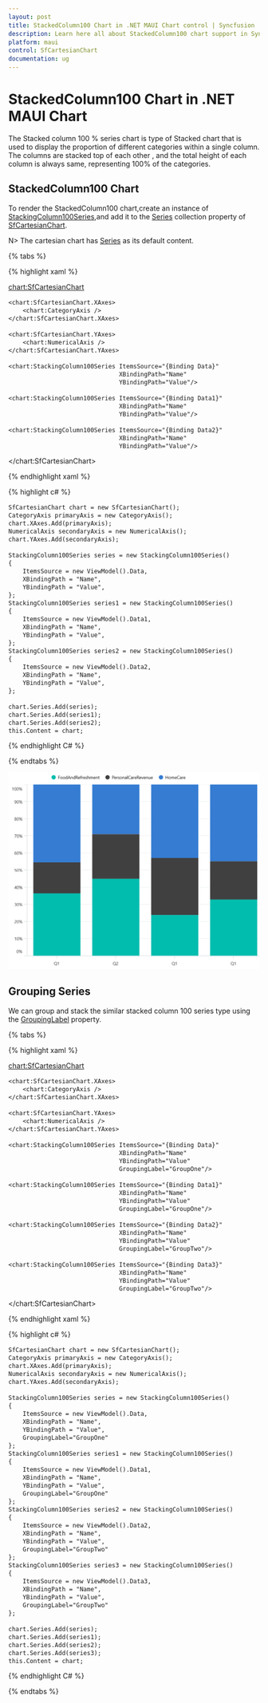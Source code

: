 ```yaml
---
layout: post
title: StackedColumn100 Chart in .NET MAUI Chart control | Syncfusion
description: Learn here all about StackedColumn100 chart support in Syncfusion .NET MAUI Chart (SfCartesianChart) control.
platform: maui
control: SfCartesianChart
documentation: ug
---
```


# StackedColumn100 Chart in .NET MAUI Chart

The Stacked column 100 % series chart is type of Stacked chart that is used to display the proportion of different categories within a single column. The columns are stacked top of each other , and the total height of each column is always same, representing 100% of the categories.

## StackedColumn100 Chart

To render the StackedColumn100 chart,create an instance of [StackingColumn100Series](),and add it to the [Series]() collection property of [SfCartesianChart]().

N> The cartesian chart has [Series]() as its default content.

{% tabs %}

{% highlight xaml %}

<chart:SfCartesianChart>

    <chart:SfCartesianChart.XAxes>
        <chart:CategoryAxis />
    </chart:SfCartesianChart.XAxes>

    <chart:SfCartesianChart.YAxes>
        <chart:NumericalAxis />
    </chart:SfCartesianChart.YAxes>   

    <chart:StackingColumn100Series ItemsSource="{Binding Data}"
						           XBindingPath="Name"
						           YBindingPath="Value"/>

    <chart:StackingColumn100Series ItemsSource="{Binding Data1}"
						           XBindingPath="Name"
						           YBindingPath="Value"/>

    <chart:StackingColumn100Series ItemsSource="{Binding Data2}"
						           XBindingPath="Name"
						           YBindingPath="Value"/>

</chart:SfCartesianChart>

{% endhighlight xaml %}

{% highlight c# %}

    SfCartesianChart chart = new SfCartesianChart();
    CategoryAxis primaryAxis = new CategoryAxis();
    chart.XAxes.Add(primaryAxis);
    NumericalAxis secondaryAxis = new NumericalAxis();
    chart.YAxes.Add(secondaryAxis);

    StackingColumn100Series series = new StackingColumn100Series()
    {
        ItemsSource = new ViewModel().Data,
        XBindingPath = "Name",
        YBindingPath = "Value",
    };
    StackingColumn100Series series1 = new StackingColumn100Series()
    {
        ItemsSource = new ViewModel().Data1,
        XBindingPath = "Name",
        YBindingPath = "Value",
    };
    StackingColumn100Series series2 = new StackingColumn100Series()
    {
        ItemsSource = new ViewModel().Data2,
        XBindingPath = "Name",
        YBindingPath = "Value",
    };
 
    chart.Series.Add(series);
    chart.Series.Add(series1);
    chart.Series.Add(series2);
    this.Content = chart;

{% endhighlight C# %}

{% endtabs %}

![Stacking Column 100 Chart in MAUI](Chart-types_images/StackedColumn100Chart.png)

## Grouping Series 

We can group and stack the similar stacked column 100 series type using the [GroupingLabel]() property. 


{% tabs %}

{% highlight xaml %}

<chart:SfCartesianChart>

    <chart:SfCartesianChart.XAxes>
        <chart:CategoryAxis />
    </chart:SfCartesianChart.XAxes>

    <chart:SfCartesianChart.YAxes>
        <chart:NumericalAxis />
    </chart:SfCartesianChart.YAxes>   

    <chart:StackingColumn100Series ItemsSource="{Binding Data}"
						           XBindingPath="Name"
						           YBindingPath="Value"
                                   GroupingLabel="GroupOne"/>

    <chart:StackingColumn100Series ItemsSource="{Binding Data1}"
						           XBindingPath="Name"
						           YBindingPath="Value"
                                   GroupingLabel="GroupOne"/>

    <chart:StackingColumn100Series ItemsSource="{Binding Data2}"
						           XBindingPath="Name"
						           YBindingPath="Value"
                                   GroupingLabel="GroupTwo"/>

    <chart:StackingColumn100Series ItemsSource="{Binding Data3}"
						           XBindingPath="Name"
						           YBindingPath="Value"
                                   GroupingLabel="GroupTwo"/>

</chart:SfCartesianChart>

{% endhighlight xaml %}

{% highlight c# %}

    SfCartesianChart chart = new SfCartesianChart();
    CategoryAxis primaryAxis = new CategoryAxis();
    chart.XAxes.Add(primaryAxis);
    NumericalAxis secondaryAxis = new NumericalAxis();
    chart.YAxes.Add(secondaryAxis);

    StackingColumn100Series series = new StackingColumn100Series()
    {
        ItemsSource = new ViewModel().Data,
        XBindingPath = "Name",
        YBindingPath = "Value",
        GroupingLabel="GroupOne"
    };
    StackingColumn100Series series1 = new StackingColumn100Series()
    {
        ItemsSource = new ViewModel().Data1,
        XBindingPath = "Name",
        YBindingPath = "Value",
        GroupingLabel="GroupOne"
    };
    StackingColumn100Series series2 = new StackingColumn100Series()
    {
        ItemsSource = new ViewModel().Data2,
        XBindingPath = "Name",
        YBindingPath = "Value",
        GroupingLabel="GroupTwo"
    };
    StackingColumn100Series series3 = new StackingColumn100Series()
    {
        ItemsSource = new ViewModel().Data3,
        XBindingPath = "Name",
        YBindingPath = "Value",
        GroupingLabel="GroupTwo"
    };

    chart.Series.Add(series);
    chart.Series.Add(series1);
    chart.Series.Add(series2);
    chart.Series.Add(series3);
    this.Content = chart;

{% endhighlight C# %}

{% endtabs %}


